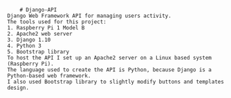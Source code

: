 		# Django-API
	Django Web Framework API for managing users activity.
	The tools used for this project:
	1. Raspberry Pi 1 Model B
	2. Apache2 web server
	3. Django 1.10
	4. Python 3
	5. Bootstrap library
	To host the API I set up an Apache2 server on a Linux based system (Raspberry Pi). 
	The language used to create the API is Python, because Django is a Python-based web framework. 
	I also used Bootstrap library to slightly modify buttons and templates design.
